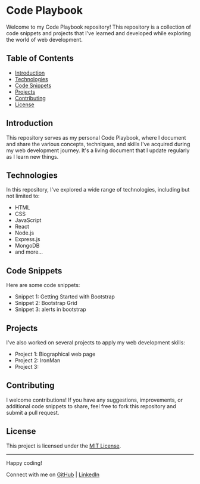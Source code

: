 # Code Playbook

Welcome to my Code Playbook repository! This repository is a collection of code snippets and projects that I've learned and developed while exploring the world of web development.

## Table of Contents

- [Introduction](#introduction)
- [Technologies](#technologies)
- [Code Snippets](#code-snippets)
- [Projects](#projects)
- [Contributing](#contributing)
- [License](#license)

## Introduction

This repository serves as my personal Code Playbook, where I document and share the various concepts, techniques, and skills I've acquired during my web development journey. It's a living document that I update regularly as I learn new things.

## Technologies

In this repository, I've explored a wide range of technologies, including but not limited to:

- HTML
- CSS
- JavaScript
- React
- Node.js
- Express.js
- MongoDB
- and more...

## Code Snippets

Here are some code snippets:

- Snippet 1: Getting Started with Bootstrap 
- Snippet 2: Bootstrap Grid
- Snippet 3: alerts in bootstrap

## Projects

I've also worked on several projects to apply my web development skills:

- Project 1: Biographical web page
- Project 2: IronMan
- Project 3: 

## Contributing

I welcome contributions! If you have any suggestions, improvements, or additional code snippets to share, feel free to fork this repository and submit a pull request.

## License

This project is licensed under the [MIT License](LICENSE).

---

Happy coding!

Connect with me on [GitHub](https://github.com/yourusername) | [LinkedIn](https://linkedin.com/in/yourusername)
